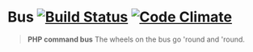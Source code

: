 Bus [![Build Status](https://travis-ci.org/helpscout/bus.svg?branch=develop)](https://travis-ci.org/helpscout/bus) [![Code Climate](https://codeclimate.com/github/helpscout/bus/badges/gpa.svg)](https://codeclimate.com/github/helpscout/bus)
================================================================================
> __PHP command bus__
> The wheels on the bus go 'round and 'round.
